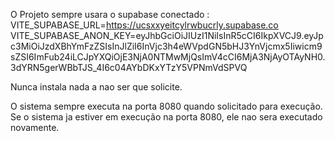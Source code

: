 O Projeto sempre usara o supabase conectado :
VITE_SUPABASE_URL=https://ucsxxyeitcylrwbucrly.supabase.co
VITE_SUPABASE_ANON_KEY=eyJhbGciOiJIUzI1NiIsInR5cCI6IkpXVCJ9.eyJpc3MiOiJzdXBhYmFzZSIsInJlZiI6InVjc3h4eWVpdGN5bHJ3YnVjcmx5Iiwicm9sZSI6ImFub24iLCJpYXQiOjE3NjA0NTMwMjQsImV4cCI6MjA3NjAyOTAyNH0.3dYRN5gerWBbTJS_4I6c04AYbDKxYTzY5VPNmVdSPVQ

Nunca instala nada a nao ser que solicite.

O sistema sempre executa na porta 8080 quando solicitado para execução.
Se o sistema ja estiver em execução na porta 8080, ele nao sera executado novamente.